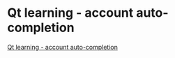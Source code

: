 # Qt learning - account auto-completion
[Qt learning - account auto-completion](https://aiwithcloud.com/2022/09/15/qt_learning___account_auto_completion/)